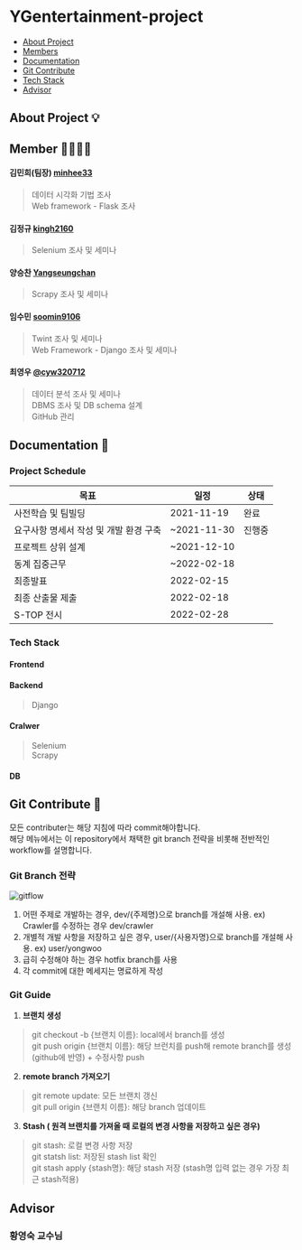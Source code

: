 # YGentertainment-project
 * [About Project](#About_Project)
 * [Members](#Members)
 * [Documentation](#Documents)
 * [Git Contribute](#Contribute)
 * [Tech Stack](#Tech_stack)
 * [Advisor](#Advisor)

## <div id = "About_Project">About Project 💡</div>

## <div id = "Members">Member 🙋‍♂️🙋‍♀️</div>
#### 김민희(팀장) [minhee33](https://github.com/minhee33)<br>
> 데이터 시각화 기법 조사<br>
> Web framework - Flask 조사<br>

#### 김정규 [kingh2160](https://github.com/kingh2160)<br>
> Selenium 조사 및 세미나<br>

#### 양승찬 [Yangseungchan](https://github.com/Yangseungchan)<br>
> Scrapy 조사 및 세미나<br>

#### 임수민 [soomin9106](https://github.com/soomin9106)<br>
> Twint 조사 및 세미나<br>
> Web Framework - Django 조사 및 세미나<br>

#### 최영우 [@cyw320712](https://github.com/cyw320712)<br>
> 데이터 분석 조사 및 세미나 <br>
> DBMS 조사 및 DB schema 설계 <br>
> GitHub 관리 <br>


## <div id = "Documents">Documentation 📑</div>
### Project Schedule
| 목표                           | 일정                 | 상태 |
|--------------------------------|----------------------|--------|
| 사전학습 및 팀빌딩   | 2021-11-19 | 완료     |
| 요구사항 명세서 작성 및 개발 환경 구축 | ~2021-11-30 | 진행중  |
| 프로젝트 상위 설계 | ~2021-12-10 |      |
| 동계 집중근무 | ~2022-02-18 |      |
| 최종발표 | 2022-02-15 |      |
| 최종 산출물 제출 | 2022-02-18 |      |
| S-TOP 전시 | 2022-02-28 |      |

### Tech Stack
 #### Frontend

 #### Backend
 > Django<br>

 #### Cralwer
 > Selenium<br>
 > Scrapy<br>

 #### DB

## <div id = "Contribute">Git Contribute 🔨</div>
모든 contributer는 해당 지침에 따라 commit해야합니다.<br>
해당 메뉴에서는 이 repository에서 채택한 git branch 전략을 비롯해 전반적인 workflow를 설명합니다.<br>

### Git Branch 전략
![gitflow](https://user-images.githubusercontent.com/42880886/143026038-15362eaf-4c3c-4604-8175-1e665ce0043a.png)
1. 어떤 주제로 개발하는 경우, dev/{주제명}으로 branch를 개설해 사용. ex) Crawler를 수정하는 경우 dev/crawler<br>
2. 개별적 개발 사항을 저장하고 싶은 경우, user/{사용자명}으로 branch를 개설해 사용. ex) user/yongwoo<br>
3. 급히 수정해야 하는 경우 hotfix branch를 사용
4. 각 commit에 대한 메세지는 명료하게 작성

### Git Guide
1. **브랜치 생성**<br>
 > git checkout -b {브랜치 이름}: local에서 branch를 생성<br>
 > git push origin {브랜치 이름}: 해당 브런치를 push해 remote branch를 생성 (github에 반영) + 수정사항 push<br>
2. **remote branch 가져오기**<br>
 > git remote update: 모든 브랜치 갱신<br>
 > git pull origin {브랜치 이름}: 해당 branch 업데이트<br>
3. **Stash ( 원격 브랜치를 가져올 때 로컬의 변경 사항을 저장하고 싶은 경우)**<br>
 > git stash: 로컬 변경 사항 저장<br>
 > git statsh list: 저장된 stash list 확인<br>
 > git stash apply {stash명}: 해당 stash 저장 (stash명 입력 없는 경우 가장 최근 stash적용)<br>

## <div id="Advisor">Advisor</div>
### 황영숙 교수님
 
 

